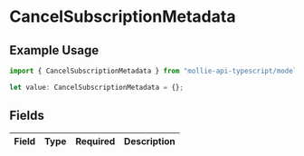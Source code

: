# CancelSubscriptionMetadata

## Example Usage

```typescript
import { CancelSubscriptionMetadata } from "mollie-api-typescript/models/operations";

let value: CancelSubscriptionMetadata = {};
```

## Fields

| Field       | Type        | Required    | Description |
| ----------- | ----------- | ----------- | ----------- |